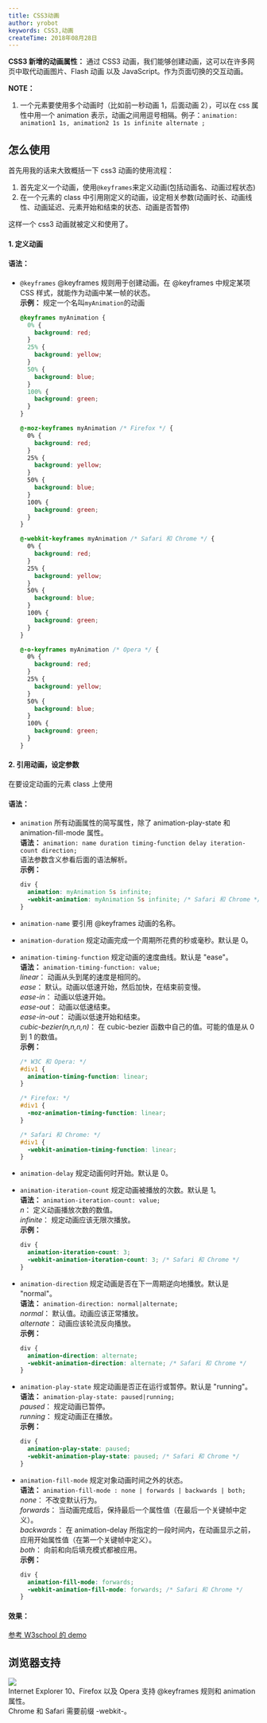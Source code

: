 ```yaml
---
title: CSS3动画
author: yrobot
keywords: CSS3,动画
createTime: 2018年08月28日
---
```


**CSS3 新增的动画属性：** 通过 CSS3 动画，我们能够创建动画，这可以在许多网页中取代动画图片、Flash 动画 以及 JavaScript。作为页面切换的交互动画。

**NOTE：**

1. 一个元素要使用多个动画时（比如前一秒动画 1，后面动画 2），可以在 css 属性中用一个 animation 表示，动画之间用逗号相隔。例子：`animation: animation1 1s, animation2 1s 1s infinite alternate ;`

## 怎么使用

首先用我的话来大致概括一下 css3 动画的使用流程：

1. 首先定义一个动画，使用`@keyframes`来定义动画(包括动画名、动画过程状态)
2. 在一个元素的 class 中引用刚定义的动画，设定相关参数(动画时长、动画线性、动画延迟、元素开始和结束的状态、动画是否暂停)

这样一个 css3 动画就被定义和使用了。

<a href="" id="id11"></a>

#### 1. 定义动画

#### **语法：**

- `@keyframes` @keyframes 规则用于创建动画。在 @keyframes 中规定某项 CSS 样式，就能作为动画中某一帧的状态。  
   **示例：** 规定一个名叫`myAnimation`的动画

  ```css
  @keyframes myAnimation {
    0% {
      background: red;
    }
    25% {
      background: yellow;
    }
    50% {
      background: blue;
    }
    100% {
      background: green;
    }
  }

  @-moz-keyframes myAnimation /* Firefox */ {
    0% {
      background: red;
    }
    25% {
      background: yellow;
    }
    50% {
      background: blue;
    }
    100% {
      background: green;
    }
  }

  @-webkit-keyframes myAnimation /* Safari 和 Chrome */ {
    0% {
      background: red;
    }
    25% {
      background: yellow;
    }
    50% {
      background: blue;
    }
    100% {
      background: green;
    }
  }

  @-o-keyframes myAnimation /* Opera */ {
    0% {
      background: red;
    }
    25% {
      background: yellow;
    }
    50% {
      background: blue;
    }
    100% {
      background: green;
    }
  }
  ```

<a href="" id="id12"></a>

#### 2. 引用动画，设定参数

在要设定动画的元素 class 上使用

#### **语法：**

- `animation` 所有动画属性的简写属性，除了 animation-play-state 和 animation-fill-mode 属性。  
   **语法：** `animation: name duration timing-function delay iteration-count direction;`  
   语法参数含义参看后面的语法解析。  
   **示例：**
  ```css
  div {
    animation: myAnimation 5s infinite;
    -webkit-animation: myAnimation 5s infinite; /* Safari 和 Chrome */
  }
  ```
- `animation-name` 要引用 @keyframes 动画的名称。

- `animation-duration` 规定动画完成一个周期所花费的秒或毫秒。默认是 0。
- `animation-timing-function` 规定动画的速度曲线。默认是 "ease"。  
   **语法：** `animation-timing-function: value;`  
   _linear_： 动画从头到尾的速度是相同的。  
   _ease_： 默认。动画以低速开始，然后加快，在结束前变慢。  
   _ease-in_： 动画以低速开始。  
   _ease-out_： 动画以低速结束。  
   _ease-in-out_： 动画以低速开始和结束。  
   _cubic-bezier(n,n,n,n)_： 在 cubic-bezier 函数中自己的值。可能的值是从 0 到 1 的数值。  
   **示例：**

  ```css
  /* W3C 和 Opera: */
  #div1 {
    animation-timing-function: linear;
  }

  /* Firefox: */
  #div1 {
    -moz-animation-timing-function: linear;
  }

  /* Safari 和 Chrome: */
  #div1 {
    -webkit-animation-timing-function: linear;
  }
  ```

- `animation-delay` 规定动画何时开始。默认是 0。
- `animation-iteration-count` 规定动画被播放的次数。默认是 1。  
   **语法：** `animation-iteration-count: value;`  
   _n_： 定义动画播放次数的数值。  
   _infinite_： 规定动画应该无限次播放。  
   **示例：**
  ```css
  div {
    animation-iteration-count: 3;
    -webkit-animation-iteration-count: 3; /* Safari 和 Chrome */
  }
  ```
- `animation-direction` 规定动画是否在下一周期逆向地播放。默认是 "normal"。  
   **语法：** `animation-direction: normal|alternate;`  
   _normal_： 默认值。动画应该正常播放。  
   _alternate_： 动画应该轮流反向播放。  
   **示例：**
  ```css
  div {
    animation-direction: alternate;
    -webkit-animation-direction: alternate; /* Safari 和 Chrome */
  }
  ```
- `animation-play-state` 规定动画是否正在运行或暂停。默认是 "running"。  
   **语法：** `animation-play-state: paused|running;`  
   _paused_： 规定动画已暂停。  
   _running_： 规定动画正在播放。  
   **示例：**
  ```css
  div {
    animation-play-state: paused;
    -webkit-animation-play-state: paused; /* Safari 和 Chrome */
  }
  ```
- `animation-fill-mode` 规定对象动画时间之外的状态。  
   **语法：** `animation-fill-mode : none | forwards | backwards | both;`  
   _none_： 不改变默认行为。  
   _forwards_： 当动画完成后，保持最后一个属性值（在最后一个关键帧中定义）。  
   _backwards_： 在 animation-delay 所指定的一段时间内，在动画显示之前，应用开始属性值（在第一个关键帧中定义）。  
   _both_： 向前和向后填充模式都被应用。  
   **示例：**
  ```css
  div {
    animation-fill-mode: forwards;
    -webkit-animation-fill-mode: forwards; /* Safari 和 Chrome */
  }
  ```

#### **效果：**

[参考 W3school 的 demo](http://www.w3school.com.cn/tiy/t.asp?f=css3_animation4)

<a href="" id="id3"></a>

## 浏览器支持

![](https://ws2.sinaimg.cn/large/0069RVTdgy1fupd51aiv4j30u209k76w.jpg)  
Internet Explorer 10、Firefox 以及 Opera 支持 @keyframes 规则和 animation 属性。  
Chrome 和 Safari 需要前缀 -webkit-。
